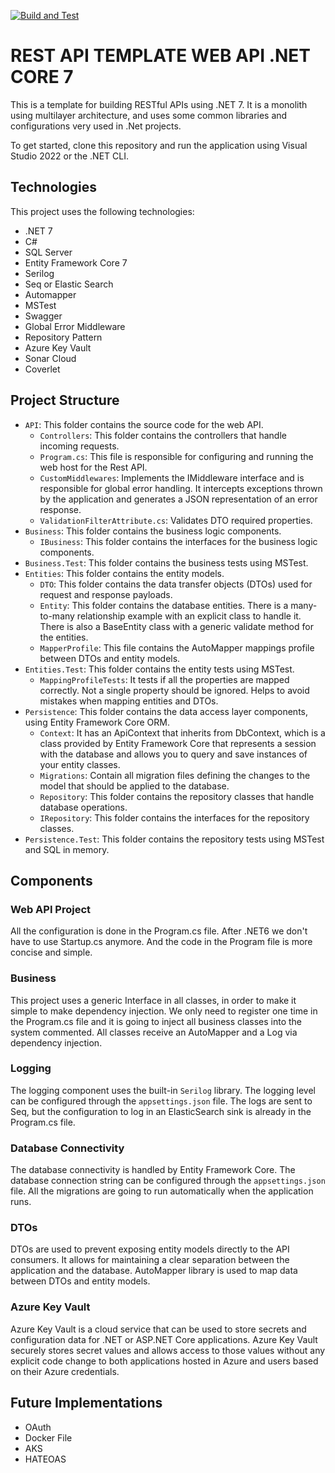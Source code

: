[![Build and Test](https://github.com/taorodrigueswork/rest-api/actions/workflows/dotnet.yml/badge.svg?branch=main)](https://github.com/taorodrigueswork/rest-api/actions/workflows/dotnet.yml)

# REST API TEMPLATE WEB API .NET CORE 7 

This is a template for building RESTful APIs using .NET 7. It is a monolith using multilayer architecture, and uses some common libraries and configurations very used in .Net projects.

To get started, clone this repository and run the application using Visual Studio 2022 or the .NET CLI. 

## Technologies

This project uses the following technologies:
- .NET 7
- C#
- SQL Server
- Entity Framework Core 7
- Serilog
- Seq or Elastic Search
- Automapper
- MSTest
- Swagger
- Global Error Middleware
- Repository Pattern
- Azure Key Vault
- Sonar Cloud
- Coverlet

## Project Structure

- `API`: This folder contains the source code for the web API.
  - `Controllers`: This folder contains the controllers that handle incoming requests.
  - `Program.cs`: This file is responsible for configuring and running the web host for the Rest API.
  - `CustomMiddlewares`:  Implements the IMiddleware interface and is responsible for global error handling.  It intercepts exceptions thrown by the application and generates a JSON representation of an error response. 
  - `ValidationFilterAttribute.cs`:  Validates DTO required properties.
- `Business`: This folder contains the business logic components.
  - `IBusiness`: This folder contains the interfaces for the business logic components.
- `Business.Test`: This folder contains the business tests using MSTest.
- `Entities`: This folder contains the entity models.
  - `DTO`: This folder contains the data transfer objects (DTOs) used for request and response payloads.
  - `Entity`: This folder contains the database entities. There is a many-to-many relationship example with an explicit class to handle it. There is also a BaseEntity class with a generic validate method for the entities.
  - `MapperProfile`: This file contains the AutoMapper mappings profile between DTOs and entity models.
- `Entities.Test`: This folder contains the entity tests using MSTest.
  - `MappingProfileTests`: It tests if all the properties are mapped correctly. Not a single property should be ignored. Helps to avoid mistakes when mapping entities and DTOs.
- `Persistence`: This folder contains the data access layer components, using Entity Framework Core ORM.
  - `Context`: It has an ApiContext that inherits from DbContext, which is a class provided by Entity Framework Core that represents a session with the database and allows you to query and save instances of your entity classes.
  - `Migrations`: Contain all migration files defining the changes to the model that should be applied to the database.
  - `Repository`: This folder contains the repository classes that handle database operations.
  - `IRepository`: This folder contains the interfaces for the repository classes.
- `Persistence.Test`: This folder contains the repository tests using MSTest and SQL in memory.

## Components

### Web API Project

All the configuration is done in the Program.cs file. After .NET6 we don't have to use Startup.cs anymore. And the code in the Program file is more concise and simple.

### Business

This project uses a generic Interface in all classes, in order to make it simple to make dependency injection. We only need to register one time in the Program.cs file and it is going to inject all business classes into the system commented.
All classes receive an AutoMapper and a Log via dependency injection.

### Logging

The logging component uses the built-in `Serilog` library. The logging level can be configured through the `appsettings.json` file. The logs are sent to Seq, but the configuration to log in an ElasticSearch sink is already in the Program.cs file.

### Database Connectivity

The database connectivity is handled by Entity Framework Core. The database connection string can be configured through the `appsettings.json` file.
All the migrations are going to run automatically when the application runs.

### DTOs

DTOs are used to prevent exposing entity models directly to the API consumers. It allows for maintaining a clear separation between the application and the database. AutoMapper library is used to map data between DTOs and entity models.

### Azure Key Vault

Azure Key Vault is a cloud service that can be used to store secrets and configuration data for .NET or ASP.NET Core applications. Azure Key Vault securely stores secret values and allows access to those values without any explicit code change to both applications hosted in Azure and users based on their Azure credentials.

## Future Implementations

- OAuth
- Docker File
- AKS
- HATEOAS